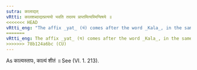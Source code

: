 ```yaml
---
sutra: कालाद्यत्
vRtti: कालशब्दाद्यत्प्रत्ययो भवति तदस्य प्राप्तमित्यस्मिन्विषये ॥
<<<<<<< HEAD
vRtti_eng: "The affix _yat_ (य॑) comes after the word _Kala_, in the same sense of 'time has come for it'."
=======
vRtti_eng: The affix _yat_ (य) comes after the word _Kala_, in the same sense of 'time has come for it'.
>>>>>>> 78b124a6bc (CU)
---
```

As काल्यस्तापः, काल्यं शीतं ॥ See (VI. 1. 213).
